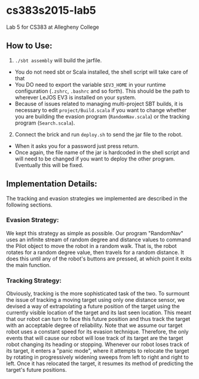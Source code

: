 # cs383s2015-lab5
Lab 5 for CS383 at Allegheny College

## How to Use:
 1. `./sbt assembly` will build the jarfile.
   - You do not need sbt or Scala installed, the shell script will take care of that
   - You DO need to export the variable `$EV3_HOME` in your runtime configuration (`.zshrc`, `.bashrc` and so forth). This should be the path to wherever LeJOS EV3 is installed on your system.
   - Because of issues related to managing multi-project SBT builds, it is necessary to edit `project/Build.scala` if you want to change whether you are building the evasion program (`RandomNav.scala`) or the tracking program (`Search.scala`).
 2. Connect the brick and run `deploy.sh` to send the jar file to the robot.
   - When it asks you for a password just press return.
   - Once again, the file name of the jar is hardcoded in the shell script and will need to be changed if you want to deploy the other program. Eventually this will be fixed.

## Implementation Details:
The tracking and evasion strategies we implemented are described in the
following sections.

### Evasion Strategy:
We kept this strategy as simple as possible. Our program "RandomNav" uses an
infinite stream of random degree and distance values to command the Pilot
object to move the robot in a random walk. That is, the robot rotates for a
random degree value, then travels for a random distance. It does this until any
of the robot's buttons are pressed, at which point it exits the main function.

### Tracking Strategy:
Obviously, tracking is the more sophisticated task of the two. To surmount the
issue of tracking a moving target using only one distance sensor, we devised a
way of extrapolating a future position of the target using the currently visible
location of the target and its last seen location. This meant that our robot
can turn to face this future position and thus track the target with an
acceptable degree of reliability.
Note that we assume our target robot uses a constant speed for its evasion
technique. Therefore, the only events that will cause our robot will lose track
of its target are the target robot changing its heading or stopping.
Whenever our robot loses track of its target, it enters a "panic mode", where it
attempts to relocate the target by rotating in progressively widening sweeps
from left to right and right to left. Once it has relocated the target, it
resumes its method of predicting the target's future positions.
